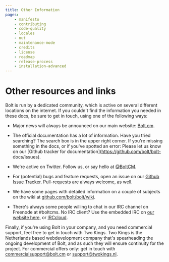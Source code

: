```yaml
---
title: Other Information
pages:
    - manifesto
    - contributing
    - code-quality
    - locales
    - nut
    - maintenance-mode
    - credits
    - license
    - roadmap
    - release-process
    - installation-advanced
---
```

Other resources and links
=========================

Bolt is run by a dedicated community, which is active on several different
locations on the internet. If you couldn't find the information you needed in
these docs, be sure to get in touch, using one of the following ways:

  - Major news will always be announced on our main website:
    [Bolt.cm](https://bolt.cm).

  - The official documentation has a lot of information. Have you tried
    searching? The search box is in the upper right corner. If you're missing
    something in the docs, or if you've spotted an error: Please let us know on
    our [Github tracker for documentation](https://github.com/bolt/bolt-
    docs/issues).

  - We're active on Twitter. Follow us, or say hello at
    [@BoltCM](https://twitter.com/boltcm).

  - For (potential) bugs and feature requests, open an issue on our [Github
    Issue Tracker](http://github.com/bolt/bolt/issues). Pull-requests are
    always welcome, as well.

  - We have some pages with detailed information on a couple of subjects on the
    wiki at [github.com/bolt/bolt/wiki](https://github.com/bolt/bolt/wiki).

  - There's always some people willing to chat in our IRC channel on Freenode
    at #boltcms. No IRC client? Use the embedded IRC on
    [our website here](https://bolt.cm/irc), or [IRCcloud](http://irccloud.com).

Finally, if you're using Bolt in your company, and you need commercial support,
feel free to get in touch with Two Kings. Two Kings is the Netherlands based
webdevelopment company that's spearheading the ongoing development of Bolt, and
as such they will ensure continuity for the project. For commercial offers
only: get in touch with
[commercialsupport@bolt.cm](mailto:commercialsupport@bolt.cm) or
[support@twokings.nl](mailto:support@twokings.nl).
